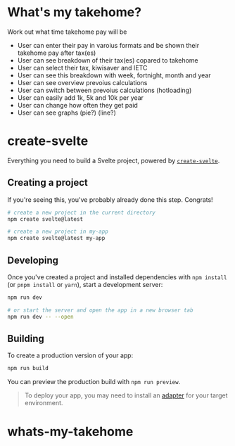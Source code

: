 # What's my takehome?

Work out what time takehome pay will be

- User can enter their pay in varoius formats and be shown their takehome pay after tax(es)
- User can see breakdown of their tax(es) copared to takehome
- User can select their tax, kiwisaver and IETC
- User can see this breakdown with week, fortnight, month and year
- User can see overview prevoius calculations
- User can switch between prevoius calculations (hotloading)
- User can easily add 1k, 5k and 10k per year
- User can change how often they get paid
- User can see graphs (pie?) (line?)

# create-svelte

Everything you need to build a Svelte project, powered by [`create-svelte`](https://github.com/sveltejs/kit/tree/master/packages/create-svelte).

## Creating a project

If you're seeing this, you've probably already done this step. Congrats!

```bash
# create a new project in the current directory
npm create svelte@latest

# create a new project in my-app
npm create svelte@latest my-app
```

## Developing

Once you've created a project and installed dependencies with `npm install` (or `pnpm install` or `yarn`), start a development server:

```bash
npm run dev

# or start the server and open the app in a new browser tab
npm run dev -- --open
```

## Building

To create a production version of your app:

```bash
npm run build
```

You can preview the production build with `npm run preview`.

> To deploy your app, you may need to install an [adapter](https://kit.svelte.dev/docs/adapters) for your target environment.
# whats-my-takehome
